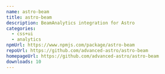 ```yaml
---
name: astro-beam
title: astro-beam
description: BeamAnalytics integration for Astro
categories:
  - css+ui
  - analytics
npmUrl: https://www.npmjs.com/package/astro-beam
repoUrl: https://github.com/advanced-astro/astro-beam
homepageUrl: https://github.com/advanced-astro/astro-beam
downloads: 10
---
```

